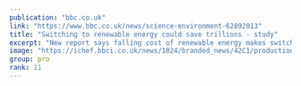 ```yaml
---
publication: "bbc.co.uk"
link: "https://www.bbc.co.uk/news/science-environment-62892013"
title: "Switching to renewable energy could save trillions - study"
excerpt: "New report says falling cost of renewable energy makes switch from fossil fuels cheapest option."
image: "https://ichef.bbci.co.uk/news/1024/branded_news/42C1/production/_126698071_hi068564226.jpg"
group: pro
rank: 11
---
```

